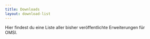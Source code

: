 ```yaml
---
title: Downloads
layout: download-list
---
```


Hier findest du eine Liste aller bisher veröffentlichte Erweiterungen für OMSI.
